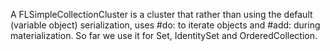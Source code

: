 A FLSimpleCollectionCluster is a cluster that rather than using the default (variable object) serialization, uses #do: to iterate objects and #add: during materialization. So far we use it for Set, IdentitySet and OrderedCollection.